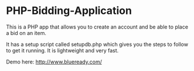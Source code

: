 # PHP-Bidding-Application
This is a PHP app that allows you to create an account and be able to place a bid on an item. 

It has a setup script called setupdb.php which gives you the steps to follow to get it running. It is lightweight and very fast.

Demo here: http://www.blueready.com/
